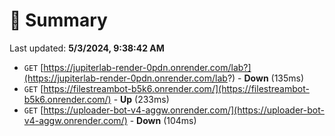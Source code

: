 # 📖 Summary
Last updated: **5/3/2024, 9:38:42 AM**

- `GET` [https://jupiterlab-render-0pdn.onrender.com/lab?](https://jupiterlab-render-0pdn.onrender.com/lab?) - **Down** (135ms)
- `GET` [https://filestreambot-b5k6.onrender.com/](https://filestreambot-b5k6.onrender.com/) - **Up** (233ms)
- `GET` [https://uploader-bot-v4-aggw.onrender.com/](https://uploader-bot-v4-aggw.onrender.com/) - **Down** (104ms)
